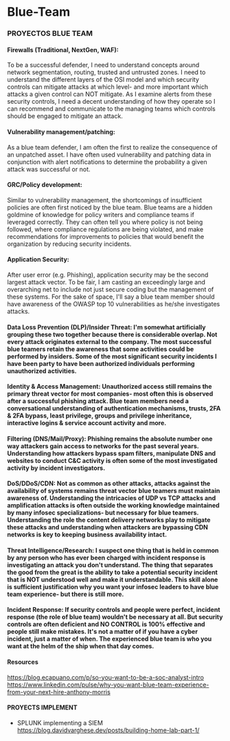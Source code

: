 # Blue-Team

### PROYECTOS BLUE TEAM

#### Firewalls (Traditional, NextGen, WAF): 
To be a successful defender, I need to understand concepts around network segmentation, routing, trusted and untrusted zones. I need to understand the different layers of the OSI model and which security controls can mitigate attacks at which level- and more important which attacks a given control can NOT mitigate. As I examine alerts from these security controls, I need a decent understanding of how they operate so I can recommend and communicate to the managing teams which controls should be engaged to mitigate an attack.
    
#### Vulnerability management/patching: 
As a blue team defender, I am often the first to realize the consequence of an unpatched asset. I have often used vulnerability and patching data in conjunction with alert notifications to determine the probability a given attack was successful or not.
    
#### GRC/Policy development: 
Similar to vulnerability management, the shortcomings of insufficient policies are often first noticed by the blue team. Blue teams are a hidden goldmine of knowledge for policy writers and compliance teams if leveraged correctly. They can often tell you where policy is not being followed, where compliance regulations are being violated, and make recommendations for improvements to policies that would benefit the organization by reducing security incidents.

#### Application Security: 
After user error (e.g. Phishing), application security may be the second largest attack vector. To be fair, I am casting an exceedingly large and overarching net to include not just secure coding but the management of these systems. For the sake of space, I'll say a blue team member should have awareness of the OWASP top 10 vulnerabilities as he/she investigates attacks.
    
#### Data Loss Prevention (DLP)/Insider Threat: I'm somewhat artificially grouping these two together because there is considerable overlap. Not every attack originates external to the company. The most successful blue teamers retain the awareness that some activities could be performed by insiders. Some of the most significant security incidents I have been party to have been authorized individuals performing unauthorized activities.

#### Identity & Access Management: Unauthorized access still remains the primary threat vector for most companies- most often this is observed after a successful phishing attack. Blue team members need a conversational understanding of authentication mechanisms, trusts, 2FA & 2FA bypass, least privilege, groups and privilege inheritance, interactive logins & service account activity and more.

#### Filtering (DNS/Mail/Proxy): Phishing remains the absolute number one way attackers gain access to networks for the past several years. Understanding how attackers bypass spam filters, manipulate DNS and websites to conduct C&C activity is often some of the most investigated activity by incident investigators.

#### DoS/DDoS/CDN: Not as common as other attacks, attacks against the availability of systems remains threat vector blue teamers must maintain awareness of. Understanding the intricacies of UDP vs TCP attacks and amplification attacks is often outside the working knowledge maintained by many infosec specializations- but necessary for blue teamers. Understanding the role the content delivery networks play to mitigate these attacks and understanding when attackers are bypassing CDN networks is key to keeping business availability intact.

#### Threat Intelligence/Research: I suspect one thing that is held in common by any person who has ever been charged with incident response is investigating an attack you don't understand. The thing that separates the good from the great is the ability to take a potential security incident that is NOT understood well and make it understandable. This skill alone is sufficient justification why you want your infosec leaders to have blue team experience- but there is still more.

#### Incident Response: If security controls and people were perfect, incident response (the role of blue team) wouldn't be necessary at all. But security controls are often deficient and NO CONTROL is 100% effective and people still make mistakes. It's not a matter of if you have a cyber incident, just a matter of when. The experienced blue team is who you want at the helm of the ship when that day comes.

#### Resources

https://blog.ecapuano.com/p/so-you-want-to-be-a-soc-analyst-intro
https://www.linkedin.com/pulse/why-you-want-blue-team-experience-from-your-next-hire-anthony-morris

#### PROYECTS IMPLEMENT

+ SPLUNK implementing a SIEM https://blog.davidvarghese.dev/posts/building-home-lab-part-1/
